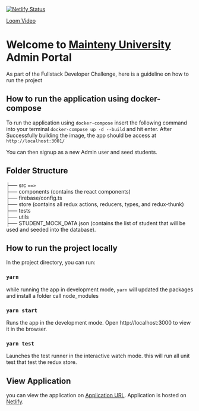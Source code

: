 [![Netlify Status](https://api.netlify.com/api/v1/badges/1b230088-91cf-4706-99fe-c9a9b8912116/deploy-status)](https://app.netlify.com/sites/mainteny-university/deploys)

[Loom Video](https://www.loom.com/share/79e6895ba8d34294af04c3aef3b4310e)

# Welcome to [Mainteny University](https://mainteny-university.netlify.app/) Admin Portal

As part of the Fullstack Developer Challenge, here is a guideline on how to run the project

## How to run the application using docker-compose

To run the application using `docker-compose` insert the following command into your terminal `docker-compose up -d --build` and hit enter.
After Successfully building the image, the app should be access at `http://localhost:3001/`

You can then signup as a new Admin user and seed students.

## Folder Structure

├── src `==>`  
 ├── components (contains the react components)  
 ├── firebase/config.ts  
 ├── store (contains all redux actions, reducers, types, and redux-thunk)  
 ├── tests  
 ├── utils  
 ├── STUDENT_MOCK_DATA.json (contains the list of student that will be used and seeded into the database).

## How to run the project locally

In the project directory, you can run:

### `yarn`

while running the app in development mode, `yarn` will updated the packages
and install a folder call node_modules

### `yarn start`

Runs the app in the development mode.
Open http://localhost:3000 to view it in the browser.

### `yarn test`

Launches the test runner in the interactive watch mode.
this will run all unit test that test the redux store.

## View Application

you can view the application on [Application URL](https://mainteny-university.netlify.app/).
Application is hosted on [Netlify](https://www.netlify.com/).
